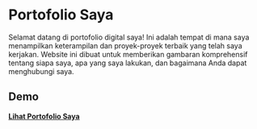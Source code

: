 # Portofolio Saya

Selamat datang di portofolio digital saya! Ini adalah tempat di mana saya menampilkan keterampilan dan proyek-proyek terbaik yang telah saya kerjakan. Website ini dibuat untuk memberikan gambaran komprehensif tentang siapa saya, apa yang saya lakukan, dan bagaimana Anda dapat menghubungi saya.

## Demo

[**Lihat Portofolio Saya**](https://rheno.vercel.app/)